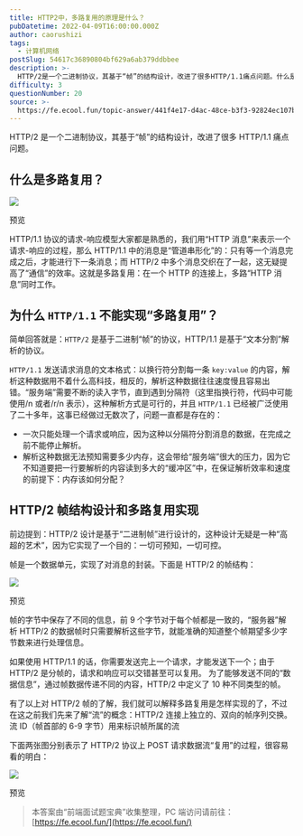 ```yaml
---
title: HTTP2中，多路复用的原理是什么？
pubDatetime: 2022-04-09T16:00:00.000Z
author: caorushizi
tags:
  - 计算机网络
postSlug: 54617c36890804bf629a6ab379ddbbee
description: >-
  HTTP/2是一个二进制协议，其基于“帧”的结构设计，改进了很多HTTP/1.1痛点问题。什么是多路复用？--------![](https://pic.rmb.bdstatic.com/bjh/07
difficulty: 3
questionNumber: 20
source: >-
  https://fe.ecool.fun/topic-answer/441f4e17-d4ac-48ce-b3f3-92824ec107bb?orderBy=updateTime&order=desc&tagId=16
---
```


HTTP/2 是一个二进制协议，其基于“帧”的结构设计，改进了很多 HTTP/1.1 痛点问题。

## 什么是多路复用？

![](https://pic.rmb.bdstatic.com/bjh/0708875296c513b57468e8e7a3f6435d.png)

预览

HTTP/1.1 协议的请求-响应模型大家都是熟悉的，我们用“HTTP 消息”来表示一个请求-响应的过程，那么 HTTP/1.1 中的消息是“管道串形化”的：只有等一个消息完成之后，才能进行下一条消息；而 HTTP/2 中多个消息交织在了一起，这无疑提高了“通信”的效率。这就是多路复用：在一个 HTTP 的连接上，多路“HTTP 消息”同时工作。

## 为什么 `HTTP/1.1` 不能实现“多路复用”？

简单回答就是：`HTTP/2` 是基于二进制“帧”的协议，HTTP/1.1 是基于“文本分割”解析的协议。

`HTTP/1.1` 发送请求消息的文本格式：以换行符分割每一条 `key:value` 的内容，解析这种数据用不着什么高科技，相反的，解析这种数据往往速度慢且容易出错。“服务端”需要不断的读入字节，直到遇到分隔符（这里指换行符，代码中可能使用/n 或者/r/n 表示），这种解析方式是可行的，并且 `HTTP/1.1` 已经被广泛使用了二十多年，这事已经做过无数次了，问题一直都是存在的：

- 一次只能处理一个请求或响应，因为这种以分隔符分割消息的数据，在完成之前不能停止解析。
- 解析这种数据无法预知需要多少内存，这会带给“服务端”很大的压力，因为它不知道要把一行要解析的内容读到多大的“缓冲区”中，在保证解析效率和速度的前提下：内存该如何分配？

## HTTP/2 帧结构设计和多路复用实现

前边提到：HTTP/2 设计是基于“二进制帧”进行设计的，这种设计无疑是一种“高超的艺术”，因为它实现了一个目的：一切可预知，一切可控。

帧是一个数据单元，实现了对消息的封装。下面是 HTTP/2 的帧结构：

![](https://pic.rmb.bdstatic.com/bjh/8fe47b4911b19748e3f93aeeadb848b7.png)

预览

帧的字节中保存了不同的信息，前 9 个字节对于每个帧都是一致的，“服务器”解析 HTTP/2 的数据帧时只需要解析这些字节，就能准确的知道整个帧期望多少字节数来进行处理信息。

如果使用 HTTP/1.1 的话，你需要发送完上一个请求，才能发送下一个；由于 HTTP/2 是分帧的，请求和响应可以交错甚至可以复用。 为了能够发送不同的“数据信息”，通过帧数据传递不同的内容，HTTP/2 中定义了 10 种不同类型的帧。

有了以上对 HTTP/2 帧的了解，我们就可以解释多路复用是怎样实现的了，不过在这之前我们先来了解“流”的概念：HTTP/2 连接上独立的、双向的帧序列交换。流 ID（帧首部的 6-9 字节）用来标识帧所属的流

下面两张图分别表示了 HTTP/2 协议上 POST 请求数据流“复用”的过程，很容易看的明白：

![](https://pic.rmb.bdstatic.com/bjh/a3635c2cbf688a5437ac91257df43b68.png)

预览

> 本答案由“前端面试题宝典”收集整理，PC 端访问请前往： [https://fe.ecool.fun/](https://fe.ecool.fun/)
